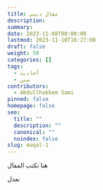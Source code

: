 ```yaml
---
title: مقال ديني
description: 
summary: 
date: 2023-11-08T00:00:00
lastmod: 2023-11-10T16:27:00
draft: false
weight: 50
categories: []
tags:
  - أحاديث
  - سنن
contributors:
  - Abdullhakkem Sami
pinned: false
homepage: false
seo:
  title: ""
  description: ""
  canonical: ""
  noindex: false
slug: maqal-1
---
```


هنا نكتب المقال

نعدل



